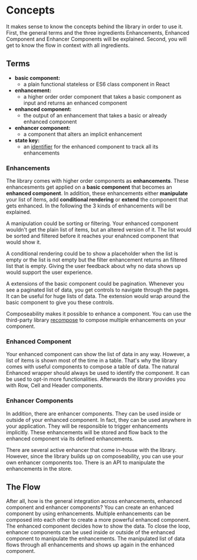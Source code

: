 # Concepts

It makes sense to know the concepts behind the library in order to use it. First, the general terms and the three ingredients Enhancements, Enhanced Component and Enhancer Components will be explained. Second, you will get to know the flow in context with all ingredients.

## Terms

* **basic component:**
  * a plain functional stateless or ES6 class component in React
* **enhancement:**
  * a higher order order component that takes a basic component as input and returns an enhanced component
* **enhanced component:**
  * the output of an enhancement that takes a basic or already enhanced component
* **enhancer component:**
  * a component that alters an implicit enhancement
* **state key:**
  * an [identifier](https://www.robinwieruch.de/redux-state-keys/) for the enhanced component to track all its enhancements

### Enhancements

The library comes with higher order components as **enhancements**. These enhancesments get applied on a **basic component** that becomes an **enhanced component**. In addition, these enhancements either **manipulate** your list of items, add **conditional rendering** or **extend** the component that gets enhanced. In the following the 3 kinds of enhancements will be explained.

A manipulation could be sorting or filtering. Your enhanced component wouldn't get the plain list of items, but an altered version of it. The list would be sorted and filtered before it reaches your enahnced component that would show it.

A conditional rendering could be to show a placeholder when the list is empty or the list is not empty but the filter enhancement returns an filtered list that is empty. Giving the user feedback about why no data shows up would support the user experience.

A extensions of the basic component could be pagination. Whenever you see a paginated list of data, you get controls to navigate through the pages. It can be useful for huge lists of data. The extension would wrap around the basic component to give you these controls.

Composeability makes it possible to enhance a component. You can use the third-party library [recompose](https://github.com/acdlite/recompose) to compose multiple enhancements on your component.

### Enhanced Component

Your enhanced component can show the list of data in any way. However, a list of items is shown most of the time in a table. That's why the library comes with useful components to compose a table of data. The natural Enhanced wrapper should always be used to identify the component. It can be used to opt-in more functionalities. Afterwards the library provides you with Row, Cell and Header components.

### Enhancer Components

In addition, there are enhancer components. They can be used inside or outside of your enhanced component. In fact, they can be used anywhere in your application. They will be responsible to trigger enhancements implicitly. These enhancements will be stored and flow back to the enhanced component via its defined enhancements.

There are several active enhancer that come in-house with the library. However, since the library builds up on composeability, you can use your own enhancer components too. There is an API to manipulate the enhancements in the store.

## The Flow

After all, how is the general integration across enhancements, enhanced component and enhancer components? You can create an enhanced component by using enhancements. Multiple enhancements can be composed into each other to create a more powerful enhanced component. The enhanced component decides how to show the data. To close the loop, enhancer components can be used inside or outside of the enhanced component to manipulate the enhancements. The manipulated list of data flows through all enhancements and shows up again in the enhanced component.
